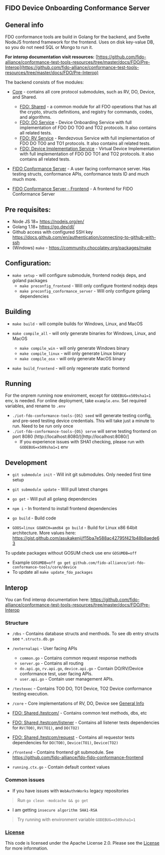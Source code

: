 FIDO Device Onboarding Conformance Server
-----

## General info

FDO conformance tools are build in Golang for the backend, and Svelte NodeJS frontend framework for the frontend. Uses on disk key-value DB, so you do not need SQL or Mongo to run it.

**For interop documentation visit resources:** [https://github.com/fido-alliance/conformance-test-tools-resources/tree/master/docs/FDO/Pre-Interop](https://github.com/fido-alliance/conformance-test-tools-resources/tree/master/docs/FDO/Pre-Interop)

The backend consists of five modules:
- [Core](https://github.com/fido-alliance/iot-fdo-conformance-tools/tree/main/core) - contains all core protocol submodules, such as RV, DO, Device, and Shared.
    + [FDO: Shared](https://github.com/fido-alliance/iot-fdo-conformance-tools/tree/main/core/shared) - a common module for all FDO operations that has all the crypto, structs definitions, and registry for commands, codes, and algorithms.
    + [FDO: DO Service](https://github.com/fido-alliance/iot-fdo-conformance-tools/tree/main/core/do) - Device Onboarding Service with full implementation of FDO DO TO0 and TO2 protocols. It also contains all related tests.
    + [FDO: RV Service](https://github.com/fido-alliance/iot-fdo-conformance-tools/tree/main/core/rv) - Rendezvous Service with full implementation of FDO DO TO0 and TO1 protocols. It also contains all related tests.
    + [FDO: Device Implementation Service](https://github.com/fido-alliance/iot-fdo-conformance-tools/tree/main/core/device) - Virtual Device Implementation with full implementation of FDO DO TO1 and TO2 protocols. It also contains all related tests.

- [FIDO Conformance Server](https://github.com/fido-alliance/iot-fdo-conformance-tools) - A user facing conformance server. Has testing structs, conformance APIs, conformance tests ID and much much more.
- [FIDO Conformance Server - Frontend](https://github.com/fido-alliance/iot-fdo-conformance-tools/tree/main/frontend) - A frontend for FIDO Conformance Server

## Pre requisites:

- Node JS 18+ https://nodejs.org/en/
- Golang 1.18+ https://go.dev/dl/
- Github access with configured SSH key https://docs.github.com/en/authentication/connecting-to-github-with-ssh
- (Windows) `make` - https://community.chocolatey.org/packages/make

## Configuration:

- `make setup` - will configure submodule, frontend nodejs deps, and goland packages
    - `make preconfig_frontend` - Will only configure frontend nodejs deps
    - `make preconfig_conformance_server` - Will only configure golang dependencies

## Building

- `make build` - will compile builds for Windows, Linux, and MacOS

- `make compile_all` - will only generate binaries for Windows, Linux, and MacOS
    - `make compile_win` - will only generate Windows binary
    - `make compile_linux` - will only generate Linux binary
    - `make compile_osx` - will only generate MacOS binary

- `make build_frontend` - will only regenerate static frontend

## Running

For the onprem running now enviroment, except for `GODEBUG=x509sha1=1` env, is needed.
For online deployment, take `example.env`. Set required variables, and rename to `.env`

- `./iot-fdo-conformance-tools-{OS} seed` will generate testing config, and pre-seed testing device credentials. This will take just a minute to run. Need to be run only once
- `./iot-fdo-conformance-tools-{OS} serve` will serve testing frontend on port 8080 (http://localhost:8080/)[http://localhost:8080/]
    - If you experience issues with SHA1 checking, please run with `GODEBUG=x509sha1=1` env

## Development

- `git submodule init` - Will init git submodules. Only needed first time setup
- `git submodule update` - Will pull latest changes

- `go get` - Will pull all golang dependencies
- `npm i` - In frontend to install frontend dependencies
- `go build` - Build code
- `GOOS=linux GOARCH=amd64 go build` - Build for Linux x86 64bit architecture. More values here: https://gist.github.com/asukakenji/f15ba7e588ac42795f421b48b8aede63

To update packages without GOSUM check use env `GOSUMDB=off`

 * Example `GOSUMDB=off go get github.com/fido-alliance/iot-fdo-conformance-tools/core/device`
 * To update all `make update_fdo_packages`

## Interop

You can find interop documentation here: https://github.com/fido-alliance/conformance-test-tools-resources/tree/master/docs/FDO/Pre-Interop

### Structure

- `/dbs` - Contains database structs and menthods. To see db entry structs see `*.structs.db.go`
- `/externalapi` - User facing APIs
    - `common.go` - Contains common request response methods
    - `server.go` - Contains all routing
    - `do.api.go`, `rv.api.go`, `device.api.go` - Contain DO/RV/Device conformance test, user facing APIs. 
    - `user.api.go` - Contain user management APIs. 

- `/testexec` - Contains TO0 DO, TO1 Device, TO2 Device conformance testing execution.

- `/core` - Core implementations of RV, DO, Device see [General Info](#general-info)

- [FDO: Shared /testcom/](https://github.com/fido-alliance/iot-fdo-conformance-tools/core/shared/testcom/) - Contains common test methods, dbs, etc
- [FDO: Shared /testcom/listener](https://github.com/fido-alliance/iot-fdo-conformance-tools/core/shared/testcom/listener) - Contains all listener tests dependencies for `RV(TO0)`, `RV(TO1)`, and `DO(TO2)`
- [FDO: Shared /testcom/request](https://github.com/fido-alliance/iot-fdo-conformance-tools/core/shared/testcom/request) - Contains all requestor tests dependencies for `DO(TO0)`, `Device(TO1)`, `Device(TO2)`

- `/frontend` - Contains frontend git submodule. See https://github.com/fido-alliance/fdo-fido-conformance-frontend

- `running.ctx.go` - Contain default context values

### Common issues

- If you have issues with `WebAuthnWorks` legacy repositories

> Run `go clean -modcache && go get`

 - I am getting `insecure algorithm SHA1-RSA`

> Try running with environment variable `GODEBUG=x509sha1=1`

 

### [License](LICENSE.md)

This code is licensed under the Apache License 2.0. Please see the [License](LICENSE.md) for more information.
